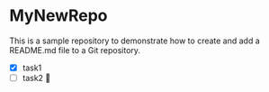# MyNewRepo
This is a sample repository to demonstrate how to create and add a README.md file to a Git repository.
- [x] task1
- [ ] task2
:rocket:
